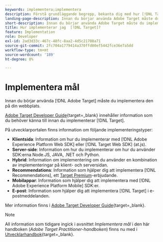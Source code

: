 ```yaml
---
keywords: implementera;implementera
description: Förstå grundläggande begrepp, bekanta dig med hur [!DNL Target] fungerar och integreras med din infrastruktur och förstå hur besökare spåras.
landing-page-description: Innan du börjar använda Adobe Target måste du implementera det på din webbplats.
short-description: Innan du börjar använda Adobe Target måste du implementera det på din webbplats.
title: Hur implementerar jag  [!DNL Target]?
feature: Implementation
role: Developer
exl-id: 2ad3d33c-467c-48fc-8aa2-4d5c21708a71
source-git-commit: 2fc704a1779414a370ffd00ef5442fce36e7a5dd
workflow-type: tm+mt
source-wordcount: '189'
ht-degree: 0%

---
```


# Implementera mål

Innan du börjar använda [!DNL Adobe Target] måste du implementera den på din webbplats.

[Adobe Target Developer Guide](https://experienceleague.adobe.com/docs/target-dev/developer/overview.html){target=_blank} innehåller information som du behöver känna till innan du implementerar [!DNL Target].

På utvecklarportalen finns information om följande implementeringstyper:

* **Klientsida**: Information om hur du implementerar med [!DNL Adobe Experience Platform Web SDK] eller [!DNL Target Web SDK] (at.js).
* **Server-side**: Information om hur du implementerar om hur du använder SDK:erna Node.JS, JAVA, .NET och Python.
* **Hybrid**: Information om implementering om du använder en kombination av implementeringar på klient- och serversidan.
* **Recommendations**: Information som hjälper dig att implementera [!DNL Recommendations], ett [Target Premium](/help/main/c-intro/intro.md#premium)-erbjudande.
* **Mobilappar**: Information som hjälper dig att implementera med [!DNL Adobe Experience Platform Mobile] SDK:er.
* **E-post**: Information som hjälper dig att implementera [!DNL Target] i e-postmeddelanden.

Mer information finns i [Adobe Target Developer Guide](https://experienceleague.adobe.com/docs/target-dev/developer/overview.html){target=_blank}.

>[!NOTE]
>
>All information som tidigare ingick i avsnittet *Implementera mål* i den här handboken (*Adobe Target Practitioner-handboken*) finns nu med i [Utvecklarhandbok](https://experienceleague.adobe.com/docs/target-dev/developer/overview.html){target=_blank}.




